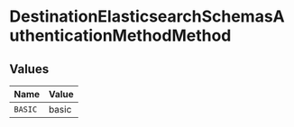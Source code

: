 # DestinationElasticsearchSchemasAuthenticationMethodMethod


## Values

| Name    | Value   |
| ------- | ------- |
| `BASIC` | basic   |